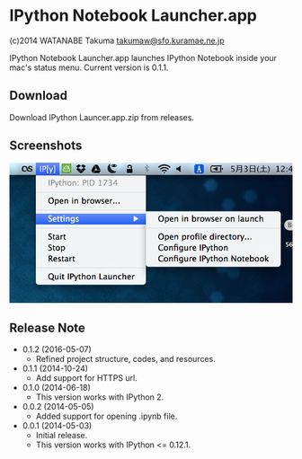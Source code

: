 IPython Notebook Launcher.app
====================

(c)2014 WATANABE Takuma <takumaw@sfo.kuramae.ne.jp>


IPython Notebook Launcher.app launches IPython Notebook inside your mac's status menu.
Current version is 0.1.1.

Download
--------

Download IPython Launcer.app.zip from releases.

Screenshots
-----------

![screenshot](https://github.com/takumaw/ipython-notebook-launcher-for-mac/raw/master/Extra/screenshot.png)

Release Note
------------

  * 0.1.2 (2016-05-07)
    * Refined project structure, codes, and resources.
  * 0.1.1 (2014-10-24)
    * Add support for HTTPS url.
  * 0.1.0 (2014-06-18)
    * This version works with IPython 2.
  * 0.0.2 (2014-05-05)
    * Added support for opening .ipynb file.
  * 0.0.1 (2014-05-03)
    * Initial release.
    * This version works with IPython <= 0.12.1.
